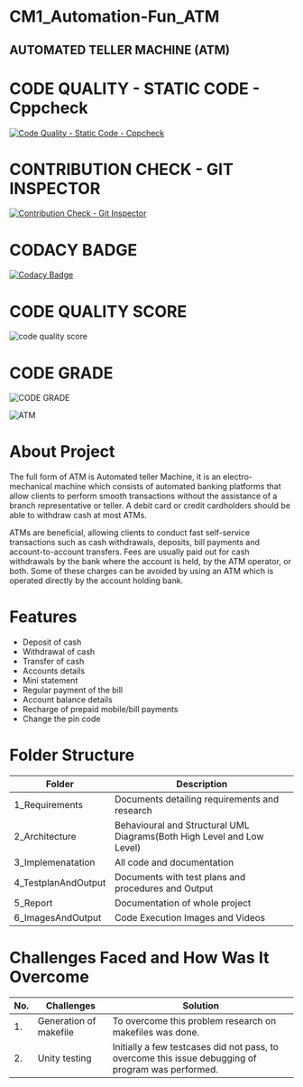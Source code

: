 # CM1_Automation-Fun_ATM
## AUTOMATED TELLER MACHINE (ATM)


# CODE QUALITY - STATIC CODE - Cppcheck
[![Code Quality - Static Code - Cppcheck](https://github.com/Ashishaman123/CM1_Automation-fun_ATM-Programme/actions/workflows/cppcheck.yml/badge.svg)](https://github.com/Ashishaman123/CM1_Automation-fun_ATM-Programme/actions/workflows/cppcheck.yml)

# CONTRIBUTION CHECK - GIT INSPECTOR
[![Contribution Check - Git Inspector](https://github.com/Ashishaman123/CM1_Automation-fun_ATM-Programme/actions/workflows/gitinspector.yml/badge.svg)](https://github.com/Ashishaman123/CM1_Automation-fun_ATM-Programme/actions/workflows/gitinspector.yml)

# CODACY BADGE
[![Codacy Badge](https://app.codacy.com/project/badge/Grade/a33767d5cc1746a5917efa78d03afbf5)](https://www.codacy.com/gh/Ashishaman123/CM1_Automation-fun_ATM-Programme/dashboard?utm_source=github.com&amp;utm_medium=referral&amp;utm_content=Ashishaman123/CM1_Automation-fun_ATM-Programme&amp;utm_campaign=Badge_Grade)

# CODE QUALITY SCORE
![code quality score](https://api.codiga.io/project/29862/score/svg)

# CODE GRADE
![CODE GRADE](https://api.codiga.io/project/29862/status/svg)




![ATM](https://user-images.githubusercontent.com/94282403/142884589-3d7a8aec-31b8-4361-891c-6e10657d3440.jpg)

# About Project
The full form of ATM is Automated teller Machine, it is an electro-mechanical machine which consists of automated banking platforms that allow clients to perform smooth transactions without the assistance of a branch representative or teller. A debit card or credit cardholders should be able to withdraw cash at most ATMs.

ATMs are beneficial, allowing clients to conduct fast self-service transactions such as cash withdrawals, deposits, bill payments and account-to-account transfers. Fees are usually paid out for cash withdrawals by the bank where the account is held, by the ATM operator, or both. Some of these charges can be avoided by using an ATM which is operated directly by the account holding bank.

# Features
- Deposit of cash
- Withdrawal of cash
- Transfer of cash
- Accounts details
- Mini statement
- Regular payment of the bill
- Account balance details
- Recharge of prepaid mobile/bill payments
- Change the pin code


# Folder Structure

|Folder|      Description|
|------|   -----------------|
|1_Requirements|	Documents detailing requirements and research
|2_Architecture|	Behavioural and Structural UML Diagrams(Both High Level and Low Level)
|3_Implemenatation|	All code and documentation
|4_TestplanAndOutput|	Documents with test plans and procedures and Output
|5_Report|	Documentation of whole project
|6_ImagesAndOutput|	Code Execution Images and Videos

# Challenges Faced and How Was It Overcome

|No.|	Challenges|	Solution|
|----|----------|----------|
|1.|	Generation of makefile|To overcome this problem research on makefiles was done.
|2.|  Unity testing|Initially a few testcases did not pass, to overcome this issue debugging of program was performed.
